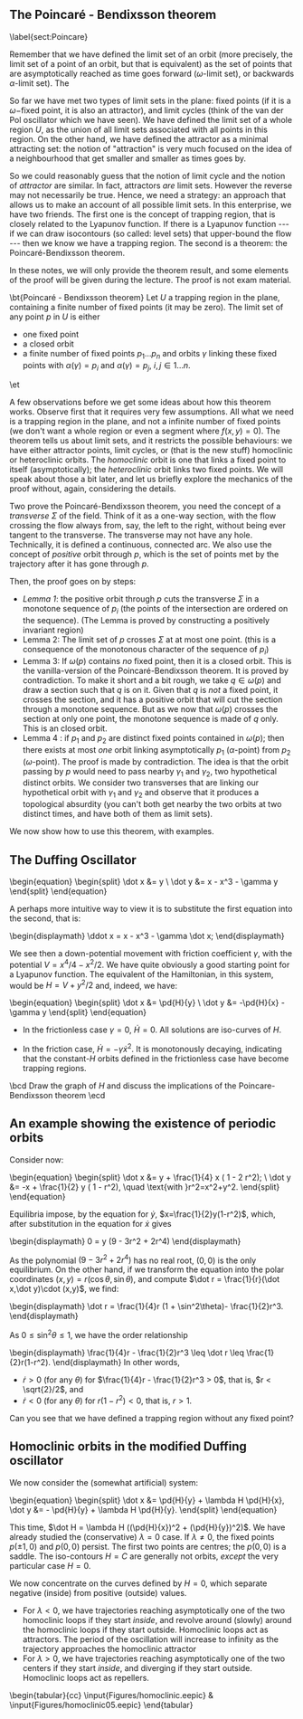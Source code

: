 ## The Poincaré - Bendixsson theorem

\label{sect:Poincare}

Remember that we have defined the limit set of an orbit (more precisely, the limit set of a point of an orbit, but that is equivalent) as the set of points that are asymptotically reached as time goes forward ($\omega$-limit set), or backwards $\alpha$-limit set). The 

So far we have met two types of limit sets in the plane: fixed points (if it is a $\omega-$fixed point, it is also an attractor), and limit cycles (think of the van der Pol oscillator which we have seen). We have defined the limit set of a whole region $U$, as the union of all limit sets associated with all points in this region. 
On the other hand,  we have defined the attractor as a minimal attracting set: the notion of "attraction" is very much focused on the idea of a neighbourhood that get smaller and smaller as times goes by. 

So we could reasonably guess that the notion of limit cycle and  the notion of _attractor_ are similar. In fact, attractors _are_ limit sets. However the reverse may not necessarily be true. Hence, we need a strategy: an approach that allows us to make an account of all possible limit sets. In this enterprise, we have two friends. The first one is the concept of trapping region, that is closely related to the Lyapunov function. If there is a Lyapunov function --- if we can draw isocontours (so called: level sets) that upper-bound the flow --- then we know we have a trapping region. The second is a theorem: the Poincaré-Bendixsson theorem. 

In these notes, we will only provide the theorem result, and some elements of the proof will be given during the lecture. The proof is not exam material. 

\bt{Poincaré - Bendixsson theorem}
 Let $U$ a trapping region in the plane, containing a finite number of fixed points (it may be zero). The limit set of any point $p$ in $U$ is either

 - one fixed point
 - a closed orbit
 - a finite number of fixed points $p_1\ldots p_n$ and orbits  $\gamma$ linking these fixed points with $\alpha(\gamma)=p_i$ and $\alpha(\gamma)=p_j$, $i,j \in 1 \ldots n$. 

\et

A few observations before we get some ideas about how this theorem works. Observe first that it requires very few assumptions. All what we need is a trapping region in the plane, and not a infinite number of fixed points (we don't want a whole region or even a segment where $f(x,y)=0$). The theorem tells us about limit sets, and it restricts the possible behaviours: we have either attractor points, limit cycles, or (that is the new stuff) homoclinic or heteroclinic orbits. The _homoclinic_ orbit is one that links a fixed point to itself (asymptotically); the _heteroclinic_ orbit links two fixed points. We will speak about those a bit later, and let us briefly explore the mechanics of the proof without, again, considering the details. 

Two prove the Poincaré-Bendixsson theorem, you need the concept of a _transverse_ $\Sigma$ of the field. Think of it as a one-way section, with the flow crossing the flow always from, say, the left to the right, without being ever tangent to the transverse. The transverse may not have any hole. Technically, it is defined a continuous, connected arc. We also use the concept of _positive_ orbit through $p$, which is  the set of points met by the trajectory after it has gone through $p$. 

Then, the proof goes on by steps:

- _Lemma 1_: the positive orbit through $p$ cuts the transverse $\Sigma$ in a monotone sequence of $p_i$ (the points of the intersection are ordered on the sequence). (The Lemma is proved by constructing a positively invariant region)
- Lemma 2: The limit set of $p$ crosses $\Sigma$ at at most one point. (this is a consequence of the monotonous character of the sequence of $p_i$)
- Lemma 3: If $\omega(p)$ contains _no_ fixed point, then it is a closed orbit. This is the vanilla-version of the Poincaré-Bendixsson theorem. It is proved by contradiction. To make it short and a bit rough, we take $q \in \omega(p)$ and draw a section such that $q$ is on it. Given that $q$ is _not_ a fixed point, it crosses the section, and it has a positive orbit that will cut the section through a monotone sequence. But as we now that $\omega(p)$ crosses the section at only one point, the monotone sequence is made of $q$ only. This is an closed orbit. 
- Lemma 4 : if $p_1$ and $p_2$ are distinct fixed points contained in $\omega(p)$; then there exists at most _one_ orbit linking asymptotically $p_1$ ($\alpha$-point) from $p_2$ ($\omega$-point). The proof is made by contradiction. The idea is that the orbit passing by $p$ would need to pass nearby $\gamma_1$ and $\gamma_2$, two hypothetical distinct orbits. We consider two transverses that are linking our hypothetical orbit with $\gamma_1$ and $\gamma_2$ and observe that it produces a topological absurdity (you can't both get nearby the two orbits at two distinct times, and have both of them as  limit sets). 

We now show how to use this theorem, with examples. 


## The Duffing Oscillator

\begin{equation}
\begin{split}
 \dot x &= y \\
\dot y &= x - x^3 - \gamma y
\end{split}
\end{equation}

A perhaps more intuitive way to view it is to substitute the first equation into the second, that is: 

\begin{displaymath}
\ddot x = x - x^3 - \gamma \dot x;
\end{displaymath}

We see then a down-potential movement with friction coefficient $\gamma$, with the potential $V=x^4/4 - x^2/2$. We have quite obviously a good starting point for a Lyapunov function. The equivalent of the Hamiltonian, in this system, would be $H=V+y^2/2$ and, indeed, we have:

\begin{equation}
\begin{split}
 \dot x &= \pd{H}{y} \\
\dot y &= -\pd{H}{x} - \gamma y
\end{split}
\end{equation}

- In the frictionless case $\gamma=0$, $\dot H = 0$. All solutions are iso-curves of $H$. 

- In the friction case, $\dot H = - \gamma \dot x ^2$.  It is monotonously decaying, indicating that the constant-$H$ orbits defined in the frictionless case have become trapping regions. 


\bcd
Draw the graph of $H$ and discuss the implications of the Poincare-Bendixsson theorem
\ecd 

## An example showing the existence of periodic orbits

Consider now: 

\begin{equation}
\begin{split}
\dot x &= y + \frac{1}{4} x ( 1 - 2 r^2); \\
\dot y &= -x + \frac{1}{2} y ( 1 - r^2), \quad \text{with }r^2=x^2+y^2.
\end{split}
\end{equation}

Equilibria impose, by the equation for $\dot y$,  $x=\frac{1}{2}y(1-r^2)$, which, after substitution in the equation for $\dot x$ gives 

\begin{displaymath}
0 = y (9 - 3r^2 + 2r^4)
\end{displaymath}

As the polynomial $(9 - 3r^2 + 2r^4)$ has no real root, $(0,0)$ is the only equilibrium.
On the other hand, if we transform the equation into the polar coordinates $(x,y)=r(\cos\theta,\sin\theta)$, and compute $\dot r = \frac{1}{r}(\dot x,\dot y)\cdot (x,y)$, we find:

\begin{displaymath}
\dot r = \frac{1}{4}r (1 + \sin^2\theta)- \frac{1}{2}r^3.
\end{displaymath}

As $0\leq \sin^2\theta \leq 1$, we have the  order relationship 

\begin{displaymath}
\frac{1}{4}r - \frac{1}{2}r^3 \leq \dot r \leq \frac{1}{2}r(1-r^2). 
\end{displaymath}
In other words, 

- $\dot r > 0$ (for any $\theta$) for $\frac{1}{4}r - \frac{1}{2}r^3 > 0$, that is, $r < \sqrt{2}/2$, and 
- $\dot r < 0$ (for any $\theta$) for $r(1-r^2) < 0$, that is, $r > 1$. 

Can you see that we have defined a trapping region without any fixed point? 

## Homoclinic orbits in the modified Duffing oscillator

We now consider the (somewhat artificial) system: 

\begin{equation}
\begin{split}
 \dot x &= \pd{H}{y} + \lambda H \pd{H}{x},
 \dot y &= - \pd{H}{y} + \lambda H \pd{H}{y}.
\end{split}
\end{equation}


This time, $\dot H = \lambda H ((\pd{H}{x})^2 + (\pd{H}{y})^2)$. We have already studied the (conservative) $\lambda=0$ case. If $\lambda \neq 0$, the fixed points $p(\pm 1, 0)$ and $p(0,0)$ persist. The first two points are centres; the $p(0,0)$ is a saddle. The iso-contours $H=C$ are generally not orbits, _except_ the very particular case $H=0$. 

We now concentrate on the curves defined by $H=0$, which separate negative (inside) from positive (outside) values. 

- For $\lambda < 0$, we have trajectories reaching asymptotically one of the two homoclinic loops if they start _inside_, and revolve around  (slowly) around the homoclinic loops if they start outside. Homoclinic loops act as attractors. The period of the oscillation will increase to infinity as the trajectory approaches the homoclinic attractor
- For $\lambda > 0$, we have trajectories reaching asymptotically one of the two centers if they start _inside_, and diverging if they start outside. Homoclinic loops act as repellers.  


\begin{tabular}{cc}
\input{Figures/homoclinic.eepic} &
\input{Figures/homoclinic05.eepic} 
\end{tabular}



<!-- The two iso-countours, of same value, define a trapping region. What sort of scenario do we expect there? Perhaps your intuition already foresees some possibilities: either orbits land on a fixed point, either they keep looping around a so-called "limit cycle"... or ?  -->

